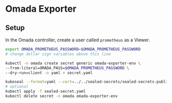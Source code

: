 # Omada Exporter

## Setup

In the Omada controller, create a user called `prometheus` as a Viewer.

```bash
export OMADA_PROMETHEUS_PASSWORD=$OMADA_PROMETHEUS_PASSWORD
# change dollar sign variables above this line

kubectl -n omada create secret generic omada-exporter-env \
--from-literal=OMADA_PASS=$OMADA_PROMETHEUS_PASSWORD \
--dry-run=client -o yaml > secret.yaml

kubeseal --format=yaml --cert=../../sealed-secrets/sealed-secrets-public-key.pem < secret.yaml > sealed-secret.yaml
# optional
kubectl apply -f sealed-secret.yaml
kubectl delete secret -n omada omada-exporter-env
```
